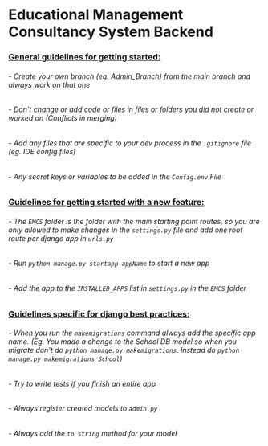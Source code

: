 # Educational Management Consultancy System Backend

### <ins>General guidelines for getting started:</ins>
###### - Create your own branch (eg. Admin_Branch) from the main branch and always work on that one
###### - Don't change or add code or files in files or folders you did not create or worked on (Conflicts in merging)
###### - Add any files that are specific to your dev process in the `.gitignore` file (eg. IDE config files)
###### - Any secret keys or variables to be added in the `Config.env` File

### <ins> Guidelines for getting started with a new feature:</ins>
###### - The `EMCS` folder is the folder with the main starting point routes, so you are only allowed to make changes in the `settings.py` file and add one root route per django app in `urls.py`
###### - Run `python manage.py startapp appName` to start a new app
###### - Add the app to the `INSTALLED_APPS` list in `settings.py` in the `EMCS` folder



### <ins>Guidelines specific for django best practices:</ins>
###### - When you run the `makemigrations` command always add the specific app name. (Eg. You made a change to the School DB model so when you migrate don't do `python manage.py makemigrations`. Instead do `python manage.py makemigrations School`)
###### - Try to write tests if you finish an entire app
###### - Always register created models to `admin.py`
###### - Always add the `to string` method for your model


